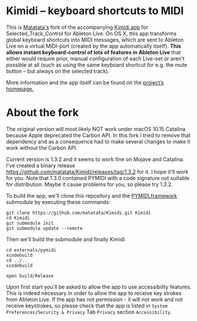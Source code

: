 Kimidi – keyboard shortcuts to MIDI
===================================

This is [Matatata's](https://github.com/matatatata) fork of the accompanying [Kimidi app](https://github.com/wiffbi/Kimidi) for Selected_Track_Control for Ableton Live. On OS X, this app transforms global keyboard shortcuts into MIDI messages, which are sent to Ableton Live on a virtual MIDI-port (created by the app automatically itself). **This allows instant keyboard-control of lots of features in Ableton Live** that either would require prior, manual configuration of each Live-set or aren't possible at all (such as using the same keyboard shortcut for e.g. the mute button – but always on the selected track).

More information and the app itself can be found on the [project’s homepage.](http://stc.wiffbi.com/)

# About the fork
The original version will most likely NOT work under macOS 10.15 Catalina because Apple deprecated the Carbon API. In this fork I tried to remove that dependency and as a consequence had to make several changes to make it work without the Carbon API.

Current version is 1.3.2 and it seems to work fine on Mojave and Catalina. I've created a binary release https://github.com/matatata/Kimidi/releases/tag/1.3.2 for it. I hope it'll work for you. Note that 1.3.0 contained PYMIDI with a code signature not suitable for distribution. Maybe it cause problems for you, so please try 1.3.2.

To build the app, we'll clone this repository and the [PYMIDI.framework](https://github.com/matatata/pymidi.git) submodule by executing these commands:

	git clone https://github.com/matatata/Kimidi.git Kimidi
	cd Kimidi
	git submodule init
	git submodule update --remote
	
Then we'll build the submodule and finally Kimidi

	cd externals/pymidi
	xcodebuild
	cd ../..
	xcodebuild
	
	open build/Release
	
Upon first start you'll be asked to allow the app to use accessibility features. This is indeed necessary in order to allow the app to receive key strokes from Ableton Live. If the app has not permission - it will not work and not receive keystrokes, so please check that the app is listed in `System Preferences/Security & Privacy` Tab `Privacy` section `Accessibility`.



	
	






